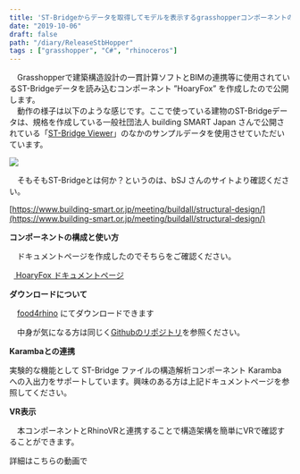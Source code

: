 ```yaml
---
title: 'ST-Bridgeからデータを取得してモデルを表示するgrasshopperコンポーネントの公開'
date: "2019-10-06"
draft: false
path: "/diary/ReleaseStbHopper"
tags : ["grasshopper", "C#", "rhinoceros"]
---
```


　Grasshopperで建築構造設計の一貫計算ソフトとBIMの連携等に使用されているST-Bridgeデータを読み込むコンポーネント ”HoaryFox” を作成したので公開します。  
　動作の様子は以下のような感じです。ここで使っている建物のST-Bridgeデータは、規格を作成している一般社団法人 building SMART Japan さんで公開されている「[ST-Bridge Viewer](https://www.building-smart.or.jp/old/download/files/20171030_st.zip)」のなかのサンプルデータを使用させていただいています。  
  

[![](https://1.bp.blogspot.com/-DMiRpf-rZ-M/XZmA2QVtvDI/AAAAAAAABtM/2r3do4q-J_Izt1T2nYXGR6RL88Giw_DQACLcBGAsYHQ/s640/stb.gif)](https://1.bp.blogspot.com/-DMiRpf-rZ-M/XZmA2QVtvDI/AAAAAAAABtM/2r3do4q-J_Izt1T2nYXGR6RL88Giw_DQACLcBGAsYHQ/s1600/stb.gif)

  

  
　そもそもST-Bridgeとは何か？というのは、bSJ さんのサイトより確認ください。  

[https://www.building-smart.or.jp/meeting/buildall/structural-design/](https://www.building-smart.or.jp/meeting/buildall/structural-design/)

**コンポーネントの構成と使い方**

　ドキュメントページを作成したのでそちらをご確認ください。

  [ HoaryFox ドキュメントページ](http://hrntsm.github.io/hoaryfox/)

  

**ダウンロードについて**

　[food4rhino](https://www.food4rhino.com/app/hoaryfox) にてダウンロードできます

　中身が気になる方は同じく[Githubのリポジトリ](https://github.com/hrntsm/HoaryFox)を参照ください。

  

**Karambaとの連携**

実験的な機能として ST-Bridge ファイルの構造解析コンポーネント Karamba への入出力をサポートしています。興味のある方は上記ドキュメントページを参照してください。

  

**VR表示**

　本コンポーネントとRhinoVRと連携することで構造架構を簡単にVRで確認することができます。

詳細はこちらの動画で